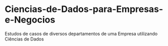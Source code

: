 # Ciencias-de-Dados-para-Empresas-e-Negocios
Estudos de casos de diversos departamentos de uma Empresa utilizando Ciências de Dados
